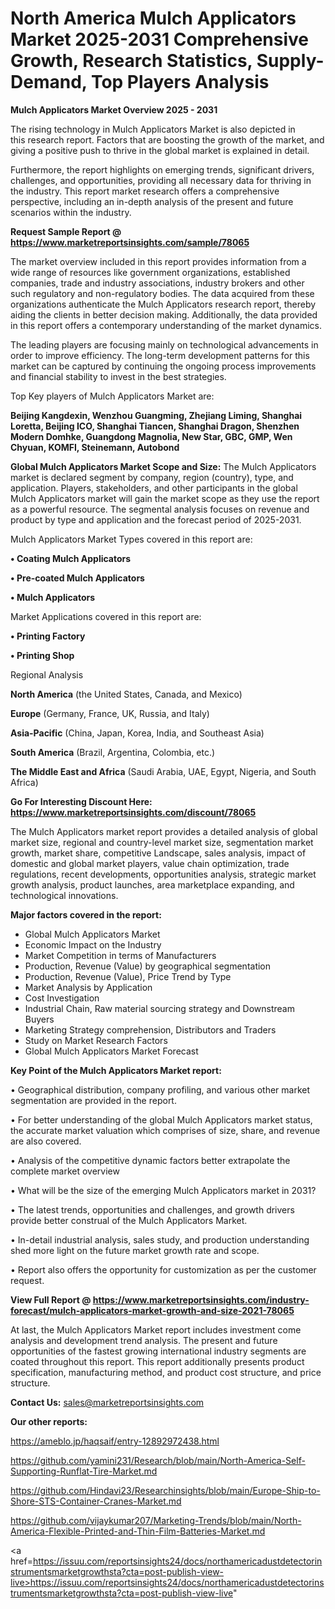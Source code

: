 # North America Mulch Applicators Market 2025-2031 Comprehensive Growth, Research Statistics, Supply-Demand,  Top Players Analysis

<Strong> Mulch Applicators Market Overview 2025 - 2031</strong>

The rising technology in Mulch Applicators Market is also depicted in this research report. Factors that are boosting the growth of the market, and giving a positive push to thrive in the global market is explained in detail.

Furthermore, the report highlights on emerging trends, significant drivers, challenges, and opportunities, providing all necessary data for thriving in the industry. This report market research offers a comprehensive perspective, including an in-depth analysis of the present and future scenarios within the industry.

<strong>Request Sample Report @ <a href=https://www.marketreportsinsights.com/sample/78065>https://www.marketreportsinsights.com/sample/78065</a></strong>

The market overview included in this report provides information from a wide range of resources like government organizations, established companies, trade and industry associations, industry brokers and other such regulatory and non-regulatory bodies. The data acquired from these organizations authenticate the Mulch Applicators research report, thereby aiding the clients in better decision making. Additionally, the data provided in this report offers a contemporary understanding of the market dynamics.

The leading players are focusing mainly on technological advancements in order to improve efficiency. The long-term development patterns for this market can be captured by continuing the ongoing process improvements and financial stability to invest in the best strategies.

Top Key players of Mulch Applicators Market are:

<strong>Beijing Kangdexin, Wenzhou Guangming, Zhejiang Liming, Shanghai Loretta, Beijing ICO, Shanghai Tiancen, Shanghai Dragon, Shenzhen Modern Domhke, Guangdong Magnolia, New Star, GBC, GMP, Wen Chyuan, KOMFI, Steinemann, Autobond</strong>

<strong><b>Global Mulch Applicators Market Scope and Size:</b></strong>
The Mulch Applicators market is declared segment by company, region (country), type, and application. Players, stakeholders, and other participants in the global Mulch Applicators market will gain the market scope as they use the report as a powerful resource. The segmental analysis focuses on revenue and product by type and application and the forecast period of 2025-2031.

Mulch Applicators Market Types covered in this report are:

<strong>• Coating Mulch Applicators

• Pre-coated Mulch Applicators

• Mulch Applicators</strong>

Market Applications covered in this report are:

<strong>• Printing Factory

• Printing Shop</strong> 

Regional Analysis

<strong>North America</strong> (the United States, Canada, and Mexico)

<strong>Europe</strong> (Germany, France, UK, Russia, and Italy)

<strong>Asia-Pacific</strong> (China, Japan, Korea, India, and Southeast Asia)

<strong>South America</strong> (Brazil, Argentina, Colombia, etc.)

<strong>The Middle East and Africa</strong> (Saudi Arabia, UAE, Egypt, Nigeria, and South Africa)

<strong>Go For Interesting Discount Here: <a href=https://www.marketreportsinsights.com/discount/78065>https://www.marketreportsinsights.com/discount/78065</a></strong>

The Mulch Applicators market report provides a detailed analysis of global market size, regional and country-level market size, segmentation market growth, market share, competitive Landscape, sales analysis, impact of domestic and global market players, value chain optimization, trade regulations, recent developments, opportunities analysis, strategic market growth analysis, product launches, area marketplace expanding, and technological innovations.

<strong><b>Major factors covered in the report:</b></strong>
<ul>
  <li>Global Mulch Applicators Market </li>
  <li>Economic Impact on the Industry</li>
  <li>Market Competition in terms of Manufacturers</li>
  <li>Production, Revenue (Value) by geographical segmentation</li>
  <li>Production, Revenue (Value), Price Trend by Type</li>
  <li>Market Analysis by Application</li>
  <li>Cost Investigation</li>
  <li>Industrial Chain, Raw material sourcing strategy and Downstream Buyers</li>
  <li>Marketing Strategy comprehension, Distributors and Traders</li>
  <li>Study on Market Research Factors</li>
  <li>Global Mulch Applicators Market Forecast</li>
</ul>

<strong><b>Key Point of the Mulch Applicators Market report:</b></strong>

• Geographical distribution, company profiling, and various other market segmentation are provided in the report.

• For better understanding of the global Mulch Applicators market status, the accurate market valuation which comprises of size, share, and revenue are also covered.

• Analysis of the competitive dynamic factors better extrapolate the complete market overview

• What will be the size of the emerging Mulch Applicators market in 2031?

• The latest trends, opportunities and challenges, and growth drivers provide better construal of the Mulch Applicators Market.

• In-detail industrial analysis, sales study, and production understanding shed more light on the future market growth rate and scope.

• Report also offers the opportunity for customization as per the customer request.

<strong><b>View Full Report @ <a href=https://www.marketreportsinsights.com/industry-forecast/mulch-applicators-market-growth-and-size-2021-78065>https://www.marketreportsinsights.com/industry-forecast/mulch-applicators-market-growth-and-size-2021-78065</a></b></strong>


At last, the Mulch Applicators Market report includes investment come analysis and development trend analysis. The present and future opportunities of the fastest growing international industry segments are coated throughout this report. This report additionally presents product specification, manufacturing method, and product cost structure, and price structure.

<strong>Contact Us:</strong>
sales@marketreportsinsights.com

<strong>Our other reports:</strong>

<a href=https://ameblo.jp/haqsaif/entry-12892972438.html>https://ameblo.jp/haqsaif/entry-12892972438.html</a>

<a href=https://github.com/yamini231/Research/blob/main/North-America-Self-Supporting-Runflat-Tire-Market.md>https://github.com/yamini231/Research/blob/main/North-America-Self-Supporting-Runflat-Tire-Market.md</a>

<a href=https://github.com/Hindavi23/Researchinsights/blob/main/Europe-Ship-to-Shore-STS-Container-Cranes-Market.md>https://github.com/Hindavi23/Researchinsights/blob/main/Europe-Ship-to-Shore-STS-Container-Cranes-Market.md</a>

<a href=https://github.com/vijaykumar207/Marketing-Trends/blob/main/North-America-Flexible-Printed-and-Thin-Film-Batteries-Market.md>https://github.com/vijaykumar207/Marketing-Trends/blob/main/North-America-Flexible-Printed-and-Thin-Film-Batteries-Market.md</a>

<a href=https://issuu.com/reportsinsights24/docs/northamericadustdetectorinstrumentsmarketgrowthsta?cta=post-publish-view-live>https://issuu.com/reportsinsights24/docs/northamericadustdetectorinstrumentsmarketgrowthsta?cta=post-publish-view-live</a>"
